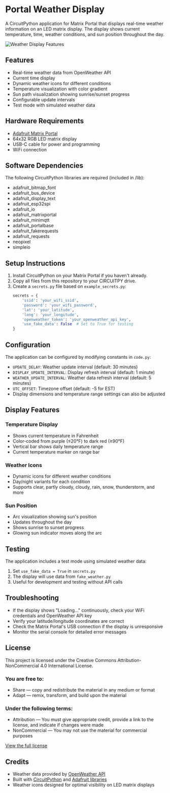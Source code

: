 # Portal Weather Display

A CircuitPython application for Matrix Portal that displays real-time weather information on an LED matrix display. The display shows current temperature, time, weather conditions, and sun position throughout the day.

![Weather Display Features](https://raw.githubusercontent.com/adafruit/Adafruit_Learning_System_Guides/main/Matrix_Portal_Weather_Display/weather_display.jpg)

## Features

- Real-time weather data from OpenWeather API
- Current time display 
- Dynamic weather icons for different conditions
- Temperature visualization with color gradient
- Sun path visualization showing sunrise/sunset progress
- Configurable update intervals
- Test mode with simulated weather data

## Hardware Requirements

- [Adafruit Matrix Portal](https://www.adafruit.com/product/4745)
- 64x32 RGB LED matrix display
- USB-C cable for power and programming
- WiFi connection

## Software Dependencies

The following CircuitPython libraries are required (included in /lib):

- adafruit_bitmap_font
- adafruit_bus_device
- adafruit_display_text
- adafruit_esp32spi
- adafruit_io
- adafruit_matrixportal
- adafruit_minimqtt
- adafruit_portalbase
- adafruit_fakerequests
- adafruit_requests
- neopixel
- simpleio

## Setup Instructions

1. Install CircuitPython on your Matrix Portal if you haven't already.
2. Copy all files from this repository to your CIRCUITPY drive.
3. Create a `secrets.py` file based on `example_secrets.py`:
   ```python
   secrets = {
       'ssid': 'your_wifi_ssid',
       'password': 'your_wifi_password',
       'lat': 'your_latitude',
       'long': 'your_longitude',
       'openweather_token': 'your_openweather_api_key',
       'use_fake_data': False  # Set to True for testing
   }
   ```

## Configuration

The application can be configured by modifying constants in `code.py`:

- `UPDATE_DELAY`: Weather update interval (default: 30 minutes)
- `DISPLAY_UPDATE_INTERVAL`: Display refresh interval (default: 1 minute)
- `WEATHER_UPDATE_INTERVAL`: Weather data refresh interval (default: 5 minutes)
- `UTC_OFFSET`: Timezone offset (default: -5 for EST)
- Display dimensions and temperature range settings can also be adjusted

## Display Features

### Temperature Display
- Shows current temperature in Fahrenheit
- Color-coded from purple (≤20°F) to dark red (≥90°F)
- Vertical bar shows daily temperature range
- Current temperature marker on range bar

### Weather Icons
- Dynamic icons for different weather conditions
- Day/night variants for each condition
- Supports clear, partly cloudy, cloudy, rain, snow, thunderstorm, and more

### Sun Position
- Arc visualization showing sun's position
- Updates throughout the day
- Shows sunrise to sunset progress
- Glowing sun indicator moves along the arc

## Testing

The application includes a test mode using simulated weather data:

1. Set `use_fake_data = True` in `secrets.py`
2. The display will use data from `fake_weather.py`
3. Useful for development and testing without API calls

## Troubleshooting

- If the display shows "Loading..." continuously, check your WiFi credentials and OpenWeather API key
- Verify your latitude/longitude coordinates are correct
- Check the Matrix Portal's USB connection if the display is unresponsive
- Monitor the serial console for detailed error messages

## License

This project is licensed under the Creative Commons Attribution-NonCommercial 4.0 International License.

### You are free to:

- Share — copy and redistribute the material in any medium or format
- Adapt — remix, transform, and build upon the material

### Under the following terms:

- Attribution — You must give appropriate credit, provide a link to the license, and indicate if changes were made
- NonCommercial — You may not use the material for commercial purposes

[View the full license](https://creativecommons.org/licenses/by-nc/4.0/legalcode)

## Credits

- Weather data provided by [OpenWeather API](https://openweathermap.org/api)
- Built with [CircuitPython](https://circuitpython.org/) and [Adafruit libraries](https://github.com/adafruit/Adafruit_CircuitPython_Bundle)
- Weather icons designed for optimal visibility on LED matrix displays
